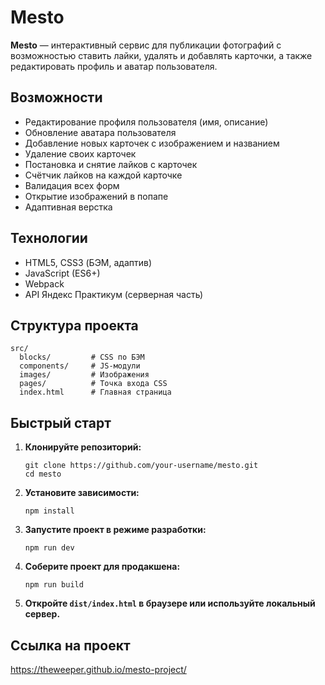 # Mesto

**Mesto** — интерактивный сервис для публикации фотографий с возможностью ставить лайки, удалять и добавлять карточки, а также редактировать профиль и аватар пользователя.

## Возможности

- Редактирование профиля пользователя (имя, описание)
- Обновление аватара пользователя
- Добавление новых карточек с изображением и названием
- Удаление своих карточек
- Постановка и снятие лайков с карточек
- Счётчик лайков на каждой карточке
- Валидация всех форм
- Открытие изображений в попапе
- Адаптивная верстка

## Технологии

- HTML5, CSS3 (БЭМ, адаптив)
- JavaScript (ES6+)
- Webpack
- API Яндекс Практикум (серверная часть)

## Структура проекта

```
src/
  blocks/         # CSS по БЭМ
  components/     # JS-модули
  images/         # Изображения
  pages/          # Точка входа CSS
  index.html      # Главная страница
```

## Быстрый старт

1. **Клонируйте репозиторий:**
   ```
   git clone https://github.com/your-username/mesto.git
   cd mesto
   ```

2. **Установите зависимости:**
   ```
   npm install
   ```

3. **Запустите проект в режиме разработки:**
   ```
   npm run dev
   ```

4. **Соберите проект для продакшена:**
   ```
   npm run build
   ```

5. **Откройте `dist/index.html` в браузере или используйте локальный сервер.**

## Ссылка на проект
https://theweeper.github.io/mesto-project/
